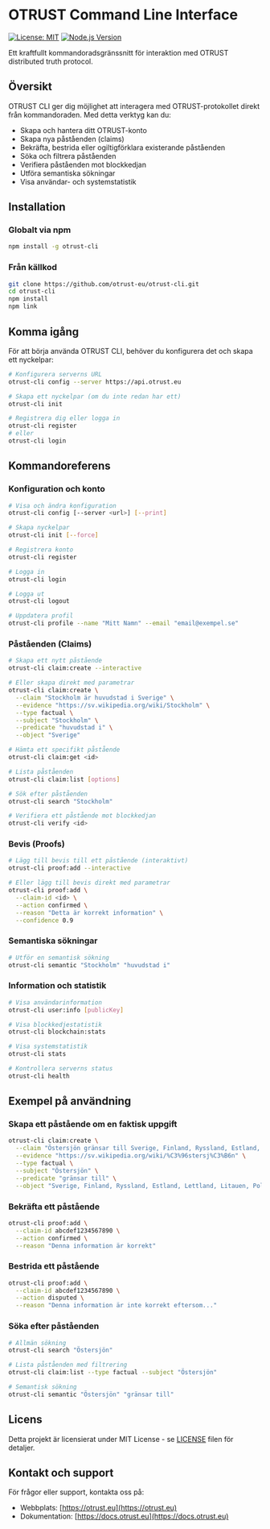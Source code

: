# OTRUST Command Line Interface

[![License: MIT](https://img.shields.io/badge/License-MIT-blue.svg)](https://opensource.org/licenses/MIT)
[![Node.js Version](https://img.shields.io/badge/node-%3E%3D%2014.0.0-brightgreen.svg)](https://nodejs.org/)

Ett kraftfullt kommandoradsgränssnitt för interaktion med OTRUST distributed truth protocol.

## Översikt

OTRUST CLI ger dig möjlighet att interagera med OTRUST-protokollet direkt från kommandoraden. Med detta verktyg kan du:

- Skapa och hantera ditt OTRUST-konto
- Skapa nya påståenden (claims)
- Bekräfta, bestrida eller ogiltigförklara existerande påståenden
- Söka och filtrera påståenden
- Verifiera påståenden mot blockkedjan
- Utföra semantiska sökningar
- Visa användar- och systemstatistik

## Installation

### Globalt via npm

```bash
npm install -g otrust-cli
```

### Från källkod

```bash
git clone https://github.com/otrust-eu/otrust-cli.git
cd otrust-cli
npm install
npm link
```

## Komma igång

För att börja använda OTRUST CLI, behöver du konfigurera det och skapa ett nyckelpar:

```bash
# Konfigurera serverns URL
otrust-cli config --server https://api.otrust.eu

# Skapa ett nyckelpar (om du inte redan har ett)
otrust-cli init

# Registrera dig eller logga in
otrust-cli register
# eller
otrust-cli login
```

## Kommandoreferens

### Konfiguration och konto

```bash
# Visa och ändra konfiguration
otrust-cli config [--server <url>] [--print]

# Skapa nyckelpar
otrust-cli init [--force]

# Registrera konto
otrust-cli register

# Logga in
otrust-cli login

# Logga ut
otrust-cli logout

# Uppdatera profil
otrust-cli profile --name "Mitt Namn" --email "email@exempel.se"
```

### Påståenden (Claims)

```bash
# Skapa ett nytt påstående
otrust-cli claim:create --interactive

# Eller skapa direkt med parametrar
otrust-cli claim:create \
  --claim "Stockholm är huvudstad i Sverige" \
  --evidence "https://sv.wikipedia.org/wiki/Stockholm" \
  --type factual \
  --subject "Stockholm" \
  --predicate "huvudstad i" \
  --object "Sverige"

# Hämta ett specifikt påstående
otrust-cli claim:get <id>

# Lista påståenden
otrust-cli claim:list [options]

# Sök efter påståenden
otrust-cli search "Stockholm"

# Verifiera ett påstående mot blockkedjan
otrust-cli verify <id>
```

### Bevis (Proofs)

```bash
# Lägg till bevis till ett påstående (interaktivt)
otrust-cli proof:add --interactive

# Eller lägg till bevis direkt med parametrar
otrust-cli proof:add \
  --claim-id <id> \
  --action confirmed \
  --reason "Detta är korrekt information" \
  --confidence 0.9
```

### Semantiska sökningar

```bash
# Utför en semantisk sökning
otrust-cli semantic "Stockholm" "huvudstad i"
```

### Information och statistik

```bash
# Visa användarinformation
otrust-cli user:info [publicKey]

# Visa blockkedjestatistik
otrust-cli blockchain:stats

# Visa systemstatistik
otrust-cli stats

# Kontrollera serverns status
otrust-cli health
```

## Exempel på användning

### Skapa ett påstående om en faktisk uppgift

```bash
otrust-cli claim:create \
  --claim "Östersjön gränsar till Sverige, Finland, Ryssland, Estland, Lettland, Litauen, Polen, Tyskland och Danmark" \
  --evidence "https://sv.wikipedia.org/wiki/%C3%96stersj%C3%B6n" \
  --type factual \
  --subject "Östersjön" \
  --predicate "gränsar till" \
  --object "Sverige, Finland, Ryssland, Estland, Lettland, Litauen, Polen, Tyskland, Danmark"
```

### Bekräfta ett påstående

```bash
otrust-cli proof:add \
  --claim-id abcdef1234567890 \
  --action confirmed \
  --reason "Denna information är korrekt"
```

### Bestrida ett påstående

```bash
otrust-cli proof:add \
  --claim-id abcdef1234567890 \
  --action disputed \
  --reason "Denna information är inte korrekt eftersom..."
```

### Söka efter påståenden

```bash
# Allmän sökning
otrust-cli search "Östersjön"

# Lista påståenden med filtrering
otrust-cli claim:list --type factual --subject "Östersjön"

# Semantisk sökning
otrust-cli semantic "Östersjön" "gränsar till"
```

## Licens

Detta projekt är licensierat under MIT License - se [LICENSE](LICENSE) filen för detaljer.

## Kontakt och support

För frågor eller support, kontakta oss på:

- Webbplats: [https://otrust.eu](https://otrust.eu)
- Dokumentation: [https://docs.otrust.eu](https://docs.otrust.eu)
